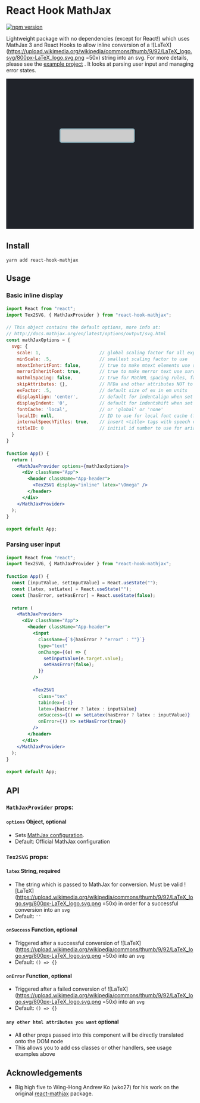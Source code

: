 # React Hook MathJax

[![npm version](https://badge.fury.io/js/react-hook-mathjax.svg)](https://badge.fury.io/js/react-hook-mathjax)

Lightweight package with no dependencies (except for React!) which uses MathJax
3 and React Hooks to allow inline conversion of a 
![LaTeX](https://upload.wikimedia.org/wikipedia/commons/thumb/9/92/LaTeX_logo.svg/800px-LaTeX_logo.svg.png =50x)
string into an svg. For more details, please see the 
[example project](https://github.com/jpribyl/react-hook-mathjax/tree/master/example)
. It looks at parsing user input and managing error states.

![Example of usage](/example_input.gif)

## Install
```
yarn add react-hook-mathjax
```

## Usage

### Basic inline display

```jsx
import React from "react";
import Tex2SVG, { MathJaxProvider } from "react-hook-mathjax";

// This object contains the default options, more info at:
// http://docs.mathjax.org/en/latest/options/output/svg.html 
const mathJaxOptions = {
  svg: {
    scale: 1,                      // global scaling factor for all expressions
    minScale: .5,                  // smallest scaling factor to use
    mtextInheritFont: false,       // true to make mtext elements use surrounding font
    merrorInheritFont: true,       // true to make merror text use surrounding font
    mathmlSpacing: false,          // true for MathML spacing rules, false for TeX rules
    skipAttributes: {},            // RFDa and other attributes NOT to copy to the output
    exFactor: .5,                  // default size of ex in em units
    displayAlign: 'center',        // default for indentalign when set to 'auto'
    displayIndent: '0',            // default for indentshift when set to 'auto'
    fontCache: 'local',            // or 'global' or 'none'
    localID: null,                 // ID to use for local font cache (for single equation processing)
    internalSpeechTitles: true,    // insert <title> tags with speech content
    titleID: 0                     // initial id number to use for aria-labeledby titles
  }
}

function App() {
  return (
    <MathJaxProvider options={mathJaxOptions}>
      <div className="App">
        <header className="App-header">
          <Tex2SVG display="inline" latex="\Omega" />
        </header>
      </div>
    </MathJaxProvider>
  );
}

export default App;
```
### Parsing user input

```jsx
import React from "react";
import Tex2SVG, { MathJaxProvider } from "react-hook-mathjax";

function App() {
  const [inputValue, setInputValue] = React.useState("");
  const [latex, setLatex] = React.useState("");
  const [hasError, setHasError] = React.useState(false);

  return (
    <MathJaxProvider>
      <div className="App">
        <header className="App-header">
          <input
            className={`${hasError ? "error" : ""}`}
            type="text"
            onChange={(e) => {
              setInputValue(e.target.value);
              setHasError(false);
            }}
          />

          <Tex2SVG
            class="tex"
            tabindex={-1}
            latex={hasError ? latex : inputValue}
            onSuccess={() => setLatex(hasError ? latex : inputValue)}
            onError={() => setHasError(true)}
          />
        </header>
      </div>
    </MathJaxProvider>
  );
}

export default App;
```


## API

### `MathJaxProvider` props:
#### `options` Object, optional
- Sets [MathJax configuration](http://docs.mathjax.org/en/latest/options/index.html?highlight=hub.config#configuration-objects). 
- Default: Official MathJax configuration

### `Tex2SVG` props:
#### `latex` String, required
- The string which is passed to MathJax for conversion. Must be valid ![LaTeX](https://upload.wikimedia.org/wikipedia/commons/thumb/9/92/LaTeX_logo.svg/800px-LaTeX_logo.svg.png =50x) in order for a successful conversion into an `svg`
- Default: `''`

#### `onSuccess` Function, optional
- Triggered after a successful conversion of ![LaTeX](https://upload.wikimedia.org/wikipedia/commons/thumb/9/92/LaTeX_logo.svg/800px-LaTeX_logo.svg.png =50x) into an `svg`
- Default: `() => {}`

#### `onError`  Function, optional
- Triggered after a failed conversion of ![LaTeX](https://upload.wikimedia.org/wikipedia/commons/thumb/9/92/LaTeX_logo.svg/800px-LaTeX_logo.svg.png =50x) into an `svg`
- Default: `() => {}`

#### `any other html attributes you want`  optional
- All other props passed into this component will be directly translated onto the DOM node
- This allows you to add css  classes or other handlers, see usage examples above



## Acknowledgements
- Big high five to Wing-Hong Andrew Ko (wko27) for his work on the original [react-mathjax](https://github.com/wko27/react-mathjax) package.

